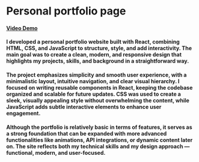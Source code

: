 # Personal portfolio page

#### [Video Demo](https://youtu.be/LhPHbzLwI54)

#### I developed a personal portfolio website built with React, combining HTML, CSS, and JavaScript to structure, style, and add interactivity. The main goal was to create a clean, modern, and responsive design that highlights my projects, skills, and background in a straightforward way.

#### The project emphasizes simplicity and smooth user experience, with a minimalistic layout, intuitive navigation, and clear visual hierarchy. I focused on writing reusable components in React, keeping the codebase organized and scalable for future updates. CSS was used to create a sleek, visually appealing style without overwhelming the content, while JavaScript adds subtle interactive elements to enhance user engagement.

#### Although the portfolio is relatively basic in terms of features, it serves as a strong foundation that can be expanded with more advanced functionalities like animations, API integrations, or dynamic content later on. The site reflects both my technical skills and my design approach — functional, modern, and user-focused.
